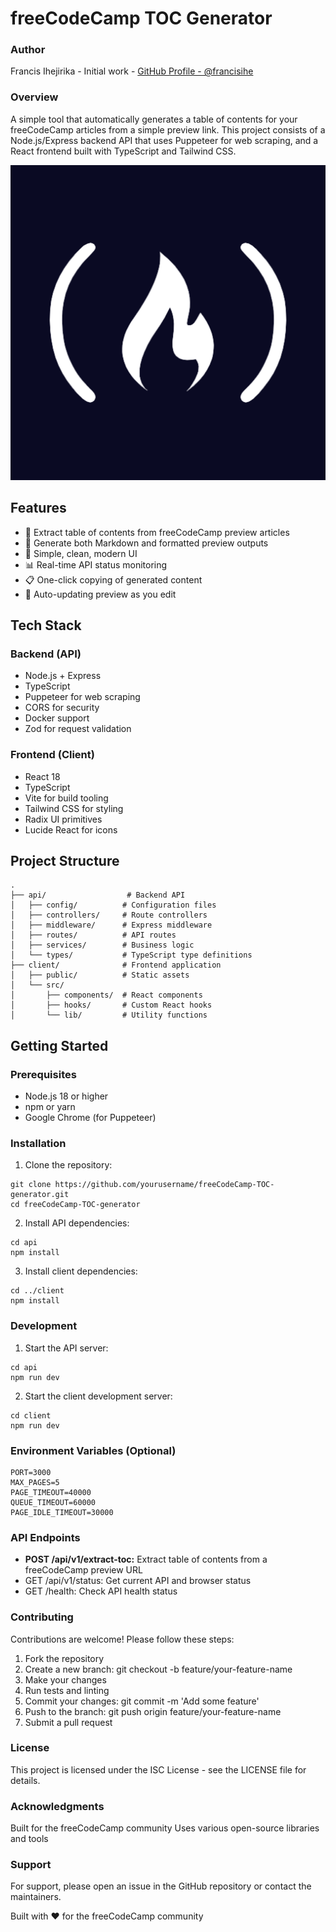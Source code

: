 # freeCodeCamp TOC Generator

### Author
Francis Ihejirika - Initial work - [GitHub Profile - @francisihe](https://github.com/francisihe)

### Overview

A simple tool that automatically generates a table of contents for your freeCodeCamp articles from a simple preview link. This project consists of a Node.js/Express backend API that uses Puppeteer for web scraping, and a React frontend built with TypeScript and Tailwind CSS.

![freeCodeCamp TOC Generator](client/public/freeCodeCamp-logo.png)

## Features

- 🚀 Extract table of contents from freeCodeCamp preview articles
- 📝 Generate both Markdown and formatted preview outputs
- 🎨 Simple, clean, modern UI
- 📊 Real-time API status monitoring
- 📋 One-click copying of generated content
- 🔄 Auto-updating preview as you edit

## Tech Stack

### Backend (API)
- Node.js + Express
- TypeScript
- Puppeteer for web scraping
- CORS for security
- Docker support
- Zod for request validation

### Frontend (Client)
- React 18
- TypeScript
- Vite for build tooling
- Tailwind CSS for styling
- Radix UI primitives
- Lucide React for icons

## Project Structure
```
.
├── api/                  # Backend API
│   ├── config/          # Configuration files
│   ├── controllers/     # Route controllers
│   ├── middleware/      # Express middleware
│   ├── routes/          # API routes
│   ├── services/        # Business logic
│   └── types/           # TypeScript type definitions
├── client/              # Frontend application
│   ├── public/          # Static assets
│   └── src/
│       ├── components/  # React components
│       ├── hooks/       # Custom React hooks
│       └── lib/         # Utility functions
```

## Getting Started

### Prerequisites
- Node.js 18 or higher
- npm or yarn
- Google Chrome (for Puppeteer)

### Installation

1. Clone the repository:
```
git clone https://github.com/yourusername/freeCodeCamp-TOC-generator.git
cd freeCodeCamp-TOC-generator
``` 

2. Install API dependencies:
```
cd api
npm install
```

3. Install client dependencies:
```
cd ../client
npm install
```

### Development
1. Start the API server:
```
cd api
npm run dev
```

2. Start the client development server:
```
cd client
npm run dev
```

### Environment Variables (Optional)
```
PORT=3000
MAX_PAGES=5
PAGE_TIMEOUT=40000
QUEUE_TIMEOUT=60000
PAGE_IDLE_TIMEOUT=30000
```

### API Endpoints
- **POST /api/v1/extract-toc:** Extract table of contents from a freeCodeCamp preview URL
- GET /api/v1/status: Get current API and browser status
- GET /health: Check API health status

### Contributing
Contributions are welcome! Please follow these steps:

1. Fork the repository
2. Create a new branch: git checkout -b feature/your-feature-name
3. Make your changes
4. Run tests and linting
5. Commit your changes: git commit -m 'Add some feature'
6. Push to the branch: git push origin feature/your-feature-name
7. Submit a pull request

### License
This project is licensed under the ISC License - see the LICENSE file for details.

### Acknowledgments
Built for the freeCodeCamp community
Uses various open-source libraries and tools

### Support
For support, please open an issue in the GitHub repository or contact the maintainers.

Built with ❤️ for the freeCodeCamp community

